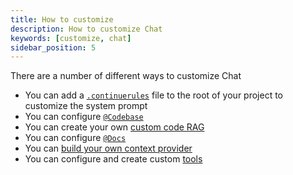 ```yaml
---
title: How to customize
description: How to customize Chat
keywords: [customize, chat]
sidebar_position: 5
---
```


There are a number of different ways to customize Chat

- You can add a [`.continuerules`](../customize/deep-dives/rules.md) file to the root of your project to customize the system prompt
- You can configure [`@Codebase`](../customize/deep-dives/codebase.md)
- You can create your own [custom code RAG](../customize/tutorials/custom-code-rag.md)
- You can configure [`@Docs`](../customize/deep-dives/docs.md)
- You can [build your own context provider](../customize/tutorials/build-your-own-context-provider.md)
- You can configure and create custom [tools](../customize/tools.md)
